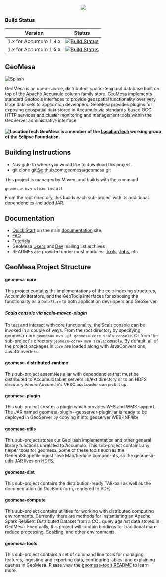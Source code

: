 <p align="center"><a href="http://geomesa.github.io"><img src="https://raw.githubusercontent.com/geomesa/geomesa.github.io/master/img/geomesa-2x.png"></img></a></p>

### Build Status

Version | Status
------ | -----
| 1.x for Accumulo 1.4.x | [![Build Status](https://travis-ci.org/locationtech/geomesa.svg?branch=accumulo1.4%2F1.x)](https://travis-ci.org/locationtech/geomesa)  	| 
| 1.x for Accumulo 1.5.x | [![Build Status](https://travis-ci.org/locationtech/geomesa.svg?branch=accumulo1.5.x%2F1.x)](https://travis-ci.org/locationtech/geomesa)  	| 

## GeoMesa

![Splash](http://geomesa.github.io/img/geomesa-overview-848x250.png)

GeoMesa is an open-source, distributed, spatio-temporal database built on top of the Apache Accumulo column family store. GeoMesa implements standard Geotools interfaces to provide geospatial functionality over very large data sets to application developers.  GeoMesa provides plugins for exposing geospatial data stored in Accumulo via standards-based OGC HTTP services and cluster monitoring and management tools within the GeoServer administrative interface.  

#### ![LocationTech](https://pbs.twimg.com/profile_images/2552421256/hv2oas84tv7n3maianiq_normal.png) GeoMesa is a member of the [LocationTech](http://www.locationtech.org) working group of the Eclipse Foundation.


## Building Instructions

* Navigate to where you would like to download this project.
* git clone git@github.com:geomesa/geomesa.git

This project is managed by Maven, and builds with the command

``` geomesa> mvn clean install ```

From the root directory, this builds each sub-project with its additional dependencies-included JAR.

## Documentation

* [Quick Start](http://geomesa.github.io/#quick-start) on the main [documentation](http://geomesa.github.io) site.
* [FAQ](http://geomesa.github.io/faq/)
* [Tutorials](http://geomesa.github.io)
* GeoMesa [Users](https://locationtech.org/mhonarc/lists/geomesa-users/) and [Dev](https://locationtech.org/mhonarc/lists/geomesa-dev/) mailing list archives
* READMEs are provided under most modules: [Tools](https://github.com/locationtech/geomesa/tree/accumulo1.5.x/1.x/geomesa-tools), [Jobs](https://github.com/locationtech/geomesa/tree/accumulo1.5.x/1.x/geomesa-jobs), etc

## GeoMesa Project Structure

#### geomesa-core

This project contains the implementations of the core indexing structures, Accumulo iterators, and the GeoTools interfaces for exposing the functionality as a ```DataStore``` to both application developers and GeoServer.

##### Scala console via scala-maven-plugin

To test and interact with core functionality, the Scala console can be invoked in a couple of ways.  From the root directory by specifying geomesa-core ```geomesa> mvn -pl geomesa-core scala:console```.  Or from the sub-project's directory ```geomesa-core> mvn scala:console```.  By default, all of the project packages in ```core``` are loaded along with JavaConversions, JavaConverters.

#### geomesa-distributed-runtime

This sub-project assembles a jar with dependencies that must be distributed to Accumulo tablet servers lib/ext
directory or to an HDFS directory where Accumulo's VFSClassLoader can pick it up.

#### geomesa-plugin

This sub-project creates a plugin which provides WFS and WMS support.  The JAR named geomesa-plugin-<Version>-geoserver-plugin.jar is ready to be deployed in GeoServer by copying it into geoserver/WEB-INF/lib/

#### geomesa-utils

This sub-project stores our GeoHash implementation and other general library functions unrelated to Accumulo. This sub-project contains any helper tools for geomesa.  Some of these tools such as the GeneralShapefileIngest have Map/Reduce components, so the geomesa-utils JAR lives on HDFS.

#### geomesa-dist

This sub-project contains the distribution-ready TAR-ball as well as the documentation (in DocBook form, rendered to PDF).

#### geomesa-compute

This sub-project contains utilities for working with distributed computing environments.  Currently, there are methods for instantiating an Apache Spark Resilient Distributed Dataset from a CQL query against data stored in GeoMesa.  Eventually, this project will contain bindings for traditional map-reduce processing, Scalding, and other environments.

#### geomesa-tools

This sub-project contains a set of command line tools for managing features, ingesting and exporting data, configuring tables, and explaining queries in GeoMesa. Please view the [geomesa-tools README](https://github.com/locationtech/geomesa/tree/accumulo1.5.x/1.x/geomesa-tools#geomesa-tools) to learn more.
